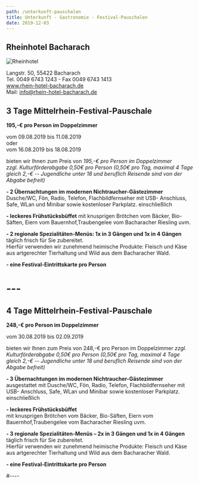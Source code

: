 ```yaml
---
path: /unterkunft-pauschalen
title: Unterkunft - Gastronomie - Festival-Pauschalen
date: 2019-12-03
---
```



      
      
## Rheinhotel Bacharach
![Rheinhotel](/rheinhotel2.jpg)   

Langstr. 50, 55422 Bacharach   
Tel. 0049 6743 1243 -  Fax 0049 6743 1413   
<a class="links" href="http://www.rhein-hotel-bacharach.de" target="_blank" rel="noopener noreferrer">
www.rhein-hotel-bacharach.de    </a>   
Mail: info@rhein-hotel-bacharach.de    


## 3 Tage Mittelrhein-Festival-Pauschale  
**195,-€ pro Person im Doppelzimmer**

vom 09.08.2019 bis 11.08.2019   
oder   
vom 16.08.2019 bis 18.08.2019   

bieten wir Ihnen zum Preis von *195,-€ pro Person im Doppelzimmer*   
*zzgl.  Kulturförderabgabe 0,50€ pro Person (0,50€ pro Tag, maximal 4 Tage gleich 2,-€ --  Jugendliche unter 18 und beruflich Reisende sind von der Abgabe befreit)*

**- 2 Übernachtungen im modernen Nichtraucher-Gästezimmer**         
Dusche/WC, Fön, Radio, Telefon, Flachbildfernseher mit USB- Anschluss, Safe, WLan und Minibar sowie kostenloser Parkplatz.
einschließlich   

**- leckeres Frühstücksbüffet** 
mit knusprigen Brötchen vom Bäcker, Bio-Säften, Eiern vom Bauernhof,Traubengelee vom Bacharacher Riesling uvm.

**- 2 regionale Spezialitäten-Menüs:   1x in 3 Gängen und 1x in 4 Gängen**   
täglich frisch für Sie zubereitet.   
Hierfür verwenden wir zunehmend heimische Produkte: Fleisch und Käse aus artgerechter Tierhaltung und Wild aus dem Bacharacher Wald.

**- eine Festival-Eintrittskarte pro Person** 



# ---

## 4 Tage Mittelrhein-Festival-Pauschale    

**248,-€ pro Person im Doppelzimmer**    

vom 30.08.2019 bis 02.09.2019

bieten wir Ihnen zum Preis von 248,-€ pro Person im Doppelzimmer
*zzgl.  Kulturförderabgabe 0,50€ pro Person (0,50€ pro Tag, maximal 4 Tage gleich 2,-€ --  Jugendliche unter 18 und beruflich Reisende sind von der Abgabe befreit)*
 

**- 3 Übernachtungen im modernen Nichtraucher-Gästezimmer**    
ausgestattet mit Dusche/WC, Fön, Radio, Telefon, Flachbildfernseher mit USB- Anschluss, Safe, WLan und Minibar sowie kostenloser Parkplatz.
einschließlich   

**- leckeres Frühstücksbüffet**   
mit knusprigen Brötchen vom Bäcker, Bio-Säften, Eiern vom Bauernhof,Traubengelee vom Bacharacher Riesling uvm.   


**- 3 regionale Spezialitäten-Menüs – 2x in 3 Gängen und 1x in 4 Gängen**   
täglich frisch für Sie zubereitet.   
Hierfür verwenden wir zunehmend heimische Produkte: Fleisch und Käse aus artgerechter Tierhaltung und Wild aus dem Bacharacher Wald.

**- eine Festival-Eintrittskarte pro Person** 

#----

 
